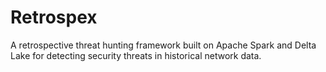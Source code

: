 # Retrospex
A retrospective threat hunting framework built on Apache Spark and Delta Lake for detecting security threats in historical network data.
